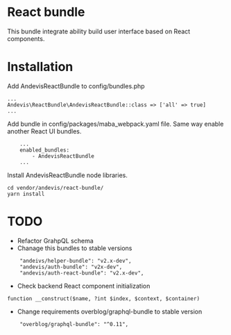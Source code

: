 # React bundle

This bundle integrate ability build user interface based on React components.

# Installation


Add AndevisReactBundle to config/bundles.php
```
...
Andevis\ReactBundle\AndevisReactBundle::class => ['all' => true]
...

```

Add bundle in config/packages/maba_webpack.yaml file. Same way enable another React UI bundles. 

```
    ...
    enabled_bundles:
        - AndevisReactBundle
    ...
```

Install AndevisReactBundle node libraries.
```
cd vendor/andevis/react-bundle/
yarn install
```

# TODO
- Refactor GrahpQL schema
- Chanage this bundles to stable versions
```
    "andeivs/helper-bundle": "v2.x-dev",
    "andevis/auth-bundle": "v2x-dev",
    "andevis/auth-react-bundle": "v2.x-dev",
```
- Check backend React component initialization
```
function __construct($name, ?int $index, $context, $container)
```
- Change requirements overblog/graphql-bundle to stable version
```
    "overblog/graphql-bundle": "^0.11",
```